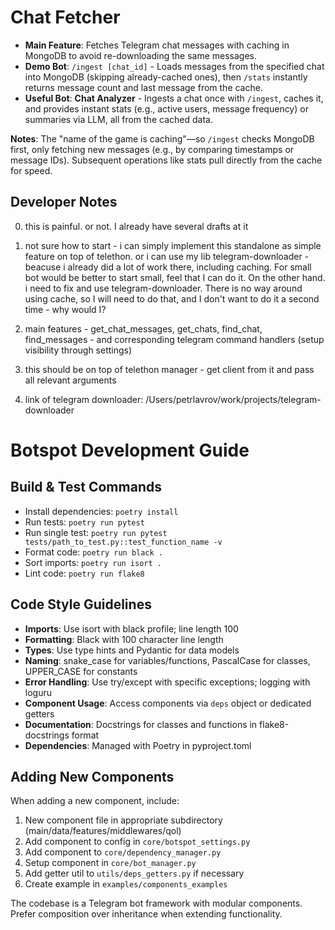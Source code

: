 # Chat Fetcher

- **Main Feature**: Fetches Telegram chat messages with caching in MongoDB to avoid re-downloading the same messages.
- **Demo Bot**: `/ingest [chat_id]` - Loads messages from the specified chat into MongoDB (skipping already-cached ones), then `/stats` instantly returns message count and last message from the cache.
- **Useful Bot**: **Chat Analyzer** - Ingests a chat once with `/ingest`, caches it, and provides instant stats (e.g., active users, message frequency) or summaries via LLM, all from the cached data.

**Notes**: The "name of the game is caching"—so `/ingest` checks MongoDB first, only fetching new messages (e.g., by comparing timestamps or message IDs). Subsequent operations like stats pull directly from the cache for speed.

## Developer Notes

0) this is painful. or not. I already have several drafts at it

1) not sure how to start - i can simply implement this standalone as simple feature on top of telethon. or i can use my lib telegram-downloader - beacuse i already did a lot of work there, including caching. For small bot would be better to start small, feel that I can do it. On the other hand. i need to fix and use telegram-downloader. There is no way around using cache, so I will need to do that, and I don't want to do it a second time - why would I?

2) main features - get_chat_messages, get_chats, find_chat, find_messages - and corresponding telegram command handlers (setup visibility through settings)

3) this should be on top of telethon manager - get client from it and pass all relevant arguments

4) link of telegram downloader: /Users/petrlavrov/work/projects/telegram-downloader

# Botspot Development Guide

## Build & Test Commands
- Install dependencies: `poetry install`
- Run tests: `poetry run pytest`
- Run single test: `poetry run pytest tests/path_to_test.py::test_function_name -v`
- Format code: `poetry run black .`
- Sort imports: `poetry run isort .`
- Lint code: `poetry run flake8`

## Code Style Guidelines
- **Imports**: Use isort with black profile; line length 100
- **Formatting**: Black with 100 character line length
- **Types**: Use type hints and Pydantic for data models
- **Naming**: snake_case for variables/functions, PascalCase for classes, UPPER_CASE for constants
- **Error Handling**: Use try/except with specific exceptions; logging with loguru
- **Component Usage**: Access components via `deps` object or dedicated getters
- **Documentation**: Docstrings for classes and functions in flake8-docstrings format
- **Dependencies**: Managed with Poetry in pyproject.toml

## Adding New Components
When adding a new component, include:
1. New component file in appropriate subdirectory (main/data/features/middlewares/qol)
2. Add component to config in `core/botspot_settings.py`
3. Add component to `core/dependency_manager.py`
4. Setup component in `core/bot_manager.py`
5. Add getter util to `utils/deps_getters.py` if necessary
6. Create example in `examples/components_examples`

The codebase is a Telegram bot framework with modular components. Prefer composition over inheritance when extending functionality.